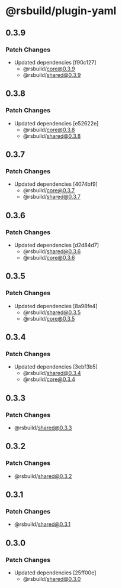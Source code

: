 # @rsbuild/plugin-yaml

## 0.3.9

### Patch Changes

- Updated dependencies [f90c127]
  - @rsbuild/core@0.3.9
  - @rsbuild/shared@0.3.9

## 0.3.8

### Patch Changes

- Updated dependencies [e52622e]
  - @rsbuild/core@0.3.8
  - @rsbuild/shared@0.3.8

## 0.3.7

### Patch Changes

- Updated dependencies [4074bf9]
  - @rsbuild/core@0.3.7
  - @rsbuild/shared@0.3.7

## 0.3.6

### Patch Changes

- Updated dependencies [d2d84d7]
  - @rsbuild/shared@0.3.6
  - @rsbuild/core@0.3.6

## 0.3.5

### Patch Changes

- Updated dependencies [8a98fe4]
  - @rsbuild/shared@0.3.5
  - @rsbuild/core@0.3.5

## 0.3.4

### Patch Changes

- Updated dependencies [3ebf3b5]
  - @rsbuild/shared@0.3.4
  - @rsbuild/core@0.3.4

## 0.3.3

### Patch Changes

- @rsbuild/shared@0.3.3

## 0.3.2

### Patch Changes

- @rsbuild/shared@0.3.2

## 0.3.1

### Patch Changes

- @rsbuild/shared@0.3.1

## 0.3.0

### Patch Changes

- Updated dependencies [25ff00e]
  - @rsbuild/shared@0.3.0
